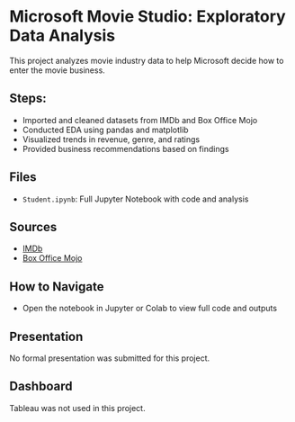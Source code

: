 # Microsoft Movie Studio: Exploratory Data Analysis

This project analyzes movie industry data to help Microsoft decide how to enter the movie business.

## Steps:
- Imported and cleaned datasets from IMDb and Box Office Mojo
- Conducted EDA using pandas and matplotlib
- Visualized trends in revenue, genre, and ratings
- Provided business recommendations based on findings

## Files
- `Student.ipynb`: Full Jupyter Notebook with code and analysis

## Sources
- [IMDb](https://www.imdb.com)
- [Box Office Mojo](https://www.boxofficemojo.com)

## How to Navigate
- Open the notebook in Jupyter or Colab to view full code and outputs
## Presentation
No formal presentation was submitted for this project.
## Dashboard
Tableau was not used in this project.

